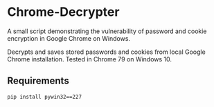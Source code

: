 # Chrome-Decrypter
A small script demonstrating the vulnerability of password and cookie encryption in Google Chrome on Windows.

Decrypts and saves stored passwords and cookies from local Google Chrome installation. Tested in Chrome 79 on Windows 10.
## Requirements
    pip install pywin32==227
